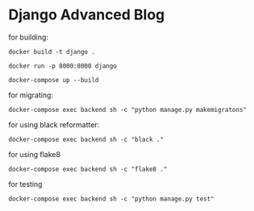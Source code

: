 # Django Advanced Blog


for building:
```
docker build -t django .

```

```
docker run -p 8000:8000 django
```

```
docker-compose up --build
```

for migrating:
```
docker-compose exec backend sh -c "python manage.py makemigratons"
```

for using black reformatter:
```
docker-compose exec backend sh -c "black ."
```

for using flake8
```
docker-compose exec backend sh -c "flake8 ."
```

for testing
```
docker-compose exec backend sh -c "python manage.py test"
```